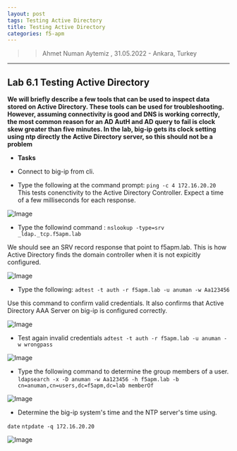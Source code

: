 ```yaml
---
layout: post
tags: Testing Active Directory
title: Testing Active Directory
categories: f5-apm
---
```


>> Ahmet Numan Aytemiz , 31.05.2022 - Ankara, Turkey

---

## Lab 6.1 Testing Active Directory

**We will briefly describe a few tools that can be used to inspect data stored on Active Directory. These tools can be used for troubleshooting. However, assuming connectivity is good and DNS is working correctly, the most common reason for an AD AutH and AD query to fail is clock skew greater than five minutes. In the lab, big-ip gets its clock setting using ntp directly the Active Directory server, so this should not be a problem**

- **Tasks**

- Connect to big-ip from cli.

- Type the following at the command prompt: `ping -c 4 172.16.20.20` This tests conenctivity to the Active Directory Controller. Expect a time of a few milliseconds for each response.

![Image](/img/pingad.png)

- Type the followind command : `nslookup -type=srv _ldap._tcp.f5apm.lab`

We should see an SRV record response that point to f5apm.lab. This is how Active Directory finds the domain controller when it is not expicitly configured.

![Image](/img/srvrecord.png)

- Type the following: `adtest -t auth -r f5apm.lab -u anuman -w Aa123456`

Use this command to confirm valid credentials. It also confirms that Active Directory AAA Server on big-ip is configured correctly.

![Image](/img/testaduser.png)

- Test again invalid credentials `adtest -t auth -r f5apm.lab -u anuman -w wrongpass`

![Image](/img/wrongpass.png)

- Type the following command to determine the group members of a user. `ldapsearch -x -D anuman -w Aa123456 -h f5apm.lab -b cn=anuman,cn=users,dc=f5apm,dc=lab memberOf`

![Image](/img/memberof.png)

- Determine the big-ip system's time and the NTP server's time using.

`date`
`ntpdate -q 172.16.20.20`

![Image](/img/datentp.png)

